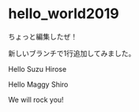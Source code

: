 # hello_world2019

ちょっと編集したぜ！

新しいブランチで1行追加してみました。

Hello Suzu Hirose

Hello Maggy Shiro

We will rock you!
